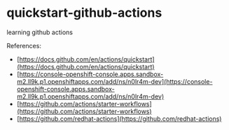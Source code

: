 # quickstart-github-actions
learning github actions


References:

* [https://docs.github.com/en/actions/quickstart](https://docs.github.com/en/actions/quickstart)
* [https://console-openshift-console.apps.sandbox-m2.ll9k.p1.openshiftapps.com/add/ns/n0lr4m-dev](https://console-openshift-console.apps.sandbox-m2.ll9k.p1.openshiftapps.com/add/ns/n0lr4m-dev)
* [https://github.com/actions/starter-workflows](https://github.com/actions/starter-workflows)
* [https://github.com/redhat-actions](https://github.com/redhat-actions)

